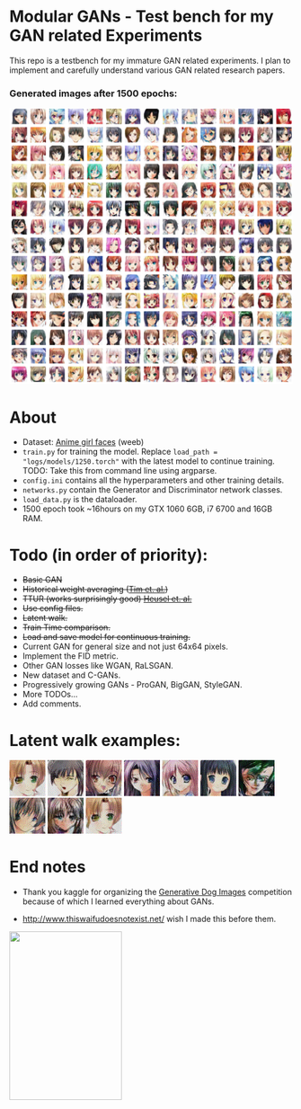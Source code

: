 # Modular GANs - Test bench for my GAN related Experiments
This repo is a testbench for my immature GAN related experiments. I plan to implement and carefully understand various GAN related research papers.

### Generated images after 1500 epochs:
![](./images/all.png)

# About
- Dataset: [Anime girl faces](https://github.com/jayleicn/animeGAN) (weeb)
- `train.py` for training the model. Replace `load_path = "logs/models/1250.torch"` with the latest model to continue training. TODO: Take this from command line using argparse.
- `config.ini` contains all the hyperparameters and other training details.
- `networks.py` contain the Generator and Discriminator network classes.
- `load_data.py` is the dataloader.
- 1500 epoch took ~16hours on my GTX 1060 6GB, i7 6700 and 16GB RAM.

# Todo (in order of priority):
- ~~Basic GAN~~
- ~~Historical weight averaging ([Tim et. al.](https://arxiv.org/abs/1606.03498))~~
- ~~TTUR (works surprisingly good) [Heusel et. al.](https://arxiv.org/abs/1706.08500)~~
- ~~Use config files.~~
- ~~Latent walk.~~
- ~~Train Time comparison.~~
- ~~Load and save model for continuous training.~~
- Current GAN for general size and not just 64x64 pixels.
- Implement the FID metric.
- Other GAN losses like WGAN, RaLSGAN.
- New dataset and C-GANs.
- Progressively growing GANs - ProGAN, BigGAN, StyleGAN.
- More TODOs...
- Add comments.

# Latent walk examples:
![](./images/latent_walk/girl_0.gif)
![](./images/latent_walk/girl_1.gif)
![](./images/latent_walk/girl_2.gif)
![](./images/latent_walk/girl_3.gif)
![](./images/latent_walk/girl_4.gif)
![](./images/latent_walk/girl_5.gif)
![](./images/latent_walk/girl_6.gif)
![](./images/latent_walk/girl_7.gif)
![](./images/latent_walk/girl_8.gif)
![](./images/latent_walk/girl_9.gif)

# End notes
- Thank you kaggle for organizing the [Generative Dog Images](https://www.kaggle.com/c/generative-dog-images/discussion) competition because of which I learned everything about GANs.

- http://www.thiswaifudoesnotexist.net/ wish I made this before them.


<img src="https://i.imgur.com/P9uIFUO.gif" width="200" height="300" />
